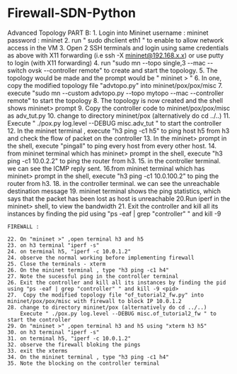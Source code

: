 # Firewall-SDN-Python

Advanced Topology
PART B:
	1.	Login into Mininet
						username : mininet 
						password : mininet
	2.	run " sudo dhclient eth1 " to enable to allow network access in the VM
	3.	Open 2 SSH terminals and login using same credentials as above with X11 forwarding (i.e ssh -X mininet@192.168.x.x) or use putty to login (with X11 forwarding)
	4. run "sudo mn --topo single,3 --mac --switch ovsk --controller remote" to create and start the topology.
	5. The topology would be made and the prompt would be " mininet > "
	6. In one, copy the modified topology file "advtopo.py" into mininet/pox/pox/misc
	7. execute "sudo mn --custom advtopo.py --topo mytopo --mac --controller remote" to start the topology
	8. The topology is now created and the shell shows mininet> prompt
	9. Copy the controller code to mininet/pox/pox/misc as adv_tut.py
	10. change to directory mininet/pox (alternatively do cd ../..)
	11. Execute " ./pox.py log.level --DEBUG misc.adv_tut " to start the controller
	12. In the mininet terminal , execute "h3 ping -c1 h5" to ping host h5 from h3 and check the flow of packet on the controller
	13. In the mininet> prompt in the shell, execute "pingall" to ping every host from every other host.
	14. from mininet terminal which has mininet> prompt in the shell, execute "h3 ping -c1 10.0.2.2" to ping the router from h3.
	15. in the controller terminal. we can see the ICMP reply sent.
	16.from mininet terminal which has mininet> prompt in the shell, execute "h3 ping -c1 10.0.100.2" to ping the router from h3.
	18. in the controller terminal. we can see the unreachable destination message
	19. mininet terminal shows the ping statistics, which says that the packet has been lost as host is unreachable
	20.Run iperf in the mininet> shell, to view the bandwidth
	21. Exit the controller and kill all its instances by finding the pid using "ps -eaf | grep "controller" " and kill -9 <pid>

	FIREWALL : 
	
	22. On "mininet >" ,open terminal h3 and h5
	23. on h3 terminal "iperf -s"
	24. on terminal h5, "iperf -c 10.0.1.2"
	24. observe the normal working before implementing firewall
	25. Close the terminals - xterm
	26. On the mininet terminal , type "h3 ping -c1 h4"
	27. Note the sucessful ping in the controller terminal
	26. Exit the controller and kill all its instances by finding the pid using "ps -eaf | grep "controller" " and kill -9 <pid>
	27.  Copy the modified topology file "of_tutorial2_fw.py" into mininet/pox/pox/misc with firewall to block IP 10.0.1.2
	28. change to directory mininet/pox (alternatively do cd ../..)
		Execute " ./pox.py log.level --DEBUG misc.of_tutorial2_fw " to start the controller
	29. On "mininet >" ,open terminal h3 and h5 using "xterm h3 h5"
	30. on h3 terminal "iperf -s"
	31. on terminal h5, "iperf -c 10.0.1.2"
	32. observe the firewall bloking the pings
	33. exit the xterms
	34. On the mininet terminal , type "h3 ping -c1 h4"
	35. Note the blocking on the controller terminal


